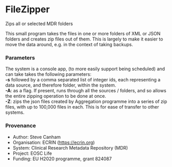 # FileZipper
Zips all or  selected MDR folders

This small program takes the files in one or more folders of XML or JSON folders and creates zip files out of them. 
This is largely to make it easier to move the data around, e.g. in the context of taking backups.

### Parameters
The system is a console app, (to more easily support being scheduled) and can take takes the following parameters:<br/>
**-s** followed by a comma separated list of integer ids, each representing a data source, and therefore folder, within the system.<br/>
**-A**: as a flag. If present, runs through all the sources / folders, and so allows the entire zipping operation to be done at once.<br/>
**-Z**: zips the json files created by Aggregation programme into a series of zip files, with up to 100,000 files in each. This is for ease of transfer to other systems.

### Provenance
* Author: Steve Canham
* Organisation: ECRIN (https://ecrin.org)
* System: Clinical Research Metadata Repository (MDR)
* Project: EOSC Life
* Funding: EU H2020 programme, grant 824087
